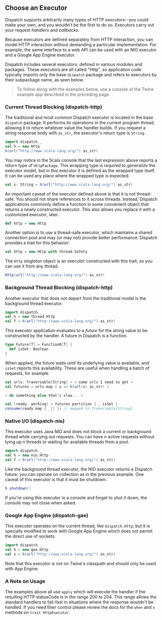 Choose an Executor
------------------

Dispatch supports arbitrarily many types of HTTP *executors*--you could
make your own, and you wouldn't be the first to do so. Executors carry
out your request *handlers* and *callbacks*.

Because executors are defined separately from HTTP interaction,
you can model HTTP interaction without demanding a particular
implementation. For example, the same interface to a web API can be
used with an NIO executor and a Google App Engine executor.

Dispatch includes several executors, defined in various modules and
packages. These executors are all called "Http", so application code
typically imports only the base `dispatch` package and refers to
executors by their subpackage name, as seen below.

> To follow along with the examples below, use a console of the Twine
  example app described in the preceding page.

### Current Thread Blocking (dispatch-http)

The traditional and most common Dispatch executor is located in the
base `dispatch` package. It performs its operations in the current
program thread, allowing it to return whatever value the handler
builds. If you request a string response body with `as_str`, the
executor's return type is `String`.

```scala
import dispatch._
val h = new Http
h(url("http://www.scala-lang.org/") as_str)
```
You may notice in the Scala console that the last expression above
reports a return type of `HttpPackage`. This wrapping type is required
to generalize the executor model, but in this executor it is defined
as the wrapped type itself. It can be used any place where the wrapped
type is expected.

```scala
val s: String = h(url("http://www.scala-lang.org/") as_str)
```
An important caveat of the executor defined above is that it is not
thread-safe. You should not share references to it across
threads. Instead, Dispatch applications commonly define a function in
some convenient object that returns a newly constructed executor. This
also allows you replace it with a customized executor, later.

```scala
def http = new Http
```
Another option is to use a thread-safe executor, which maintains a
shared connection pool and may (or may not) provide better
performance. Dispatch provides a trait for this behavior:

```scala
val http = new Http with thread.Safety
```
The `Http` singleton object is an executor constructed with this
trait, so you can use it from any thread.

```scala
Http(url("http://www.scala-lang.org/") as_str)
```
### Background Thread Blocking (dispatch-http)

Another executor that does not depart from the traditional model is
the background thread executor.

```scala
import dispatch._
val h = new thread.Http
val f = h(url("http://www.scala-lang.org/") as_str)
```
This executor application evaluates to a *future* for the string value
to be constructed by the handler. A future in Dispatch is a function.

```scala
type Future[T] = Function0[T] {
  def isSet: Boolean
}
```
When applied, the future waits until its underlying value is
available, and `isSet` reports this availability. These are useful
when handling a batch of requests, for example.

```scala
val urls: Traversable[String] = < some urls I need to get >
val futures = urls.map { u => h(url(u) as_str) }

< do something else that's slow... >

val (ready, working) = futures.partition { _.isSet }
consume(ready.map { _() }) // mapped to Traversable[String]
```
### Native I/O (dispatch-nio)

This executor uses Java NIO and does not block a current or background
thread while carrying out requests. You can have *n* active requests
without tying up *n* threads or waiting for available threads from a
pool.

```scala
import dispatch._
val h = new nio.Http
val f = h(url("http://www.scala-lang.org/") as_str)
```
Like the background thread executor, the NIO executor returns a
Dispatch future; you can operate on collection as in the previous
example. One caveat of this executor is that it must be shutdown.

```scala
h.shutdown()
```
If you're using this executor in a console and forget to shut it down,
the console may not close when asked.

### Google App Engine (dispatch-gae)

This executor operates on the current thread, like `dispatch.Http`,
but it is specially modified to work with Google App Engine which
does not permit the direct use of sockets.

```scala
import dispatch._
val h = new gae.Http
val s = h(url("http://www.scala-lang.org/") as_str)
```
Note that this executor is not on Twine's classpath and should only be
used with App Engine.

### A Note on Usage

The examples above all use `apply` which will execute the handler if
the resulting HTTP statusCode is in the range 200 to 204.  This range
allows the standard handlers to fail-fast in situations where the response
wouldn't be handled.  If you need finer control please review the docs
for the `when` and `x` methods on `trait HttpExecutor`.